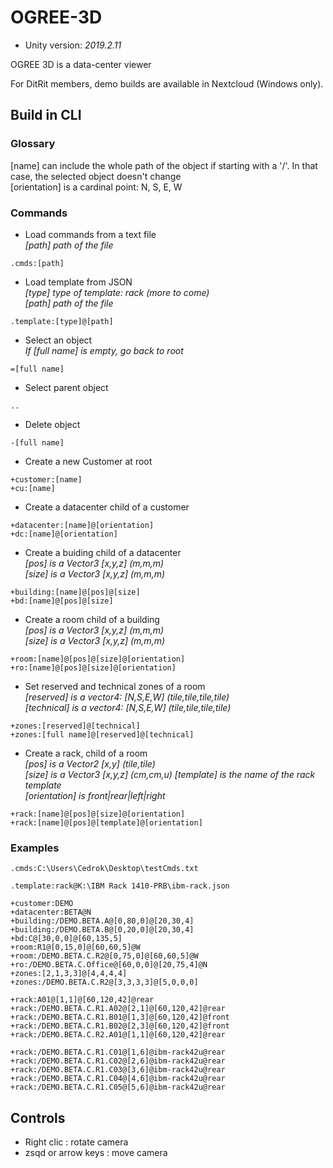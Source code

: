 # OGREE-3D

- Unity version: *2019.2.11*

OGREE 3D is a data-center viewer

For DitRit members, demo builds are available in Nextcloud (Windows only).

## Build in CLI

### Glossary  
[name] can include the whole path of the object if starting with a '/'. In that case, the selected object doesn't change  
[orientation] is a cardinal point: N, S, E, W  

### Commands  
- Load commands from a text file  
*[path] path of the file*  
```
.cmds:[path]  
```

- Load template from JSON  
*[type] type of template: rack (more to come)  
[path] path of the file*  
```
.template:[type]@[path]
```

- Select an object  
*If [full name] is empty, go back to root*  
```
=[full name]
```

- Select parent object
```
..
```

- Delete object  
```
-[full name]  
```  

- Create a new Customer at root  
```
+customer:[name]  
+cu:[name]
```

- Create a datacenter child of a customer  
```
+datacenter:[name]@[orientation]  
+dc:[name]@[orientation]
```

- Create a buiding child of a datacenter  
*[pos] is a Vector3 [x,y,z] (m,m,m)  
[size] is a Vector3 [x,y,z] (m,m,m)*  
```
+building:[name]@[pos]@[size]  
+bd:[name]@[pos]@[size]
```

- Create a room child of a building  
*[pos] is a Vector3 [x,y,z] (m,m,m)  
[size] is a Vector3 [x,y,z] (m,m,m)*  
```
+room:[name]@[pos]@[size]@[orientation]  
+ro:[name]@[pos]@[size]@[orientation]
```

- Set reserved and technical zones of a room  
*[reserved] is a vector4: [N,S,E,W] (tile,tile,tile,tile)  
[technical] is a vector4: [N,S,E,W] (tile,tile,tile,tile)*  
```
+zones:[reserved]@[technical]  
+zones:[full name]@[reserved]@[technical]
```

- Create a rack, child of a room  
*[pos] is a Vector2 [x,y] (tile,tile)  
[size] is a Vector3 [x,y,z] (cm,cm,u)
[template] is the name of the rack template  
[orientation] is front|rear|left|right*  
```
+rack:[name]@[pos]@[size]@[orientation]  
+rack:[name]@[pos]@[template]@[orientation]
```

### Examples
```
.cmds:C:\Users\Cedrok\Desktop\testCmds.txt

.template:rack@K:\IBM Rack 1410-PRB\ibm-rack.json

+customer:DEMO
+datacenter:BETA@N
+building:/DEMO.BETA.A@[0,80,0]@[20,30,4]
+building:/DEMO.BETA.B@[0,20,0]@[20,30,4]
+bd:C@[30,0,0]@[60,135,5]
+room:R1@[0,15,0]@[60,60,5]@W
+room:/DEMO.BETA.C.R2@[0,75,0]@[60,60,5]@W
+ro:/DEMO.BETA.C.Office@[60,0,0]@[20,75,4]@N
+zones:[2,1,3,3]@[4,4,4,4]
+zones:/DEMO.BETA.C.R2@[3,3,3,3]@[5,0,0,0]

+rack:A01@[1,1]@[60,120,42]@rear
+rack:/DEMO.BETA.C.R1.A02@[2,1]@[60,120,42]@rear
+rack:/DEMO.BETA.C.R1.B01@[1,3]@[60,120,42]@front
+rack:/DEMO.BETA.C.R1.B02@[2,3]@[60,120,42]@front
+rack:/DEMO.BETA.C.R2.A01@[1,1]@[60,120,42]@rear

+rack:/DEMO.BETA.C.R1.C01@[1,6]@ibm-rack42u@rear
+rack:/DEMO.BETA.C.R1.C02@[2,6]@ibm-rack42u@rear
+rack:/DEMO.BETA.C.R1.C03@[3,6]@ibm-rack42u@rear
+rack:/DEMO.BETA.C.R1.C04@[4,6]@ibm-rack42u@rear
+rack:/DEMO.BETA.C.R1.C05@[5,6]@ibm-rack42u@rear
```

## Controls
- Right clic : rotate camera
- zsqd or arrow keys : move camera
